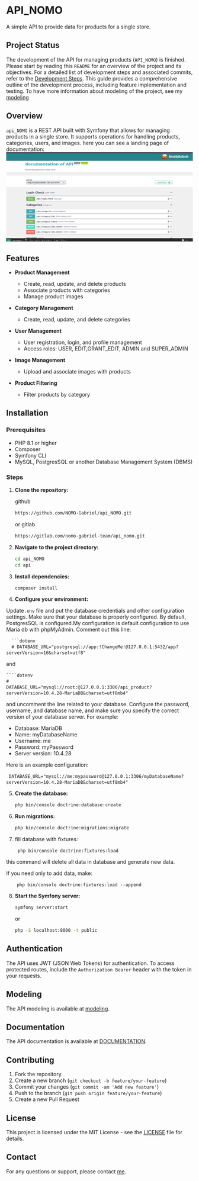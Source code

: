# API_NOMO

A simple API to provide data for products for a single store.

## Project Status
The development of the API for managing products (`API_NOMO`) is finished.
Please start by reading this `README` for an overview of the project and its objectives. For a detailed list of development steps and associated commits, refer to the [Development Steps](/about/2-DevelopmentGuide/Readme.md). This guide provides a comprehensive outline of the development process, including feature implementation and testing.
To have more information about modeling of the project, see my [modeling](/about/1-Modeling/modeling.md)


## Overview

`api_NOMO` is a REST API built with Symfony that allows for managing products in a single store. It supports operations for handling products, categories, users, and images. 
here you can see a landing page of documentation: 
![landingPage](/about/DOCUMENTATION/images/img1.png)
## Features

- **Product Management**
  - Create, read, update, and delete products
  - Associate products with categories
  - Manage product images

- **Category Management**
  - Create, read, update, and delete categories

- **User Management**
  - User registration, login, and profile management
  - Access roles: USER, EDIT,GRANT_EDIT, ADMIN and SUPER_ADMIN

- **Image Management**
  - Upload and associate images with products

- **Product Filtering**
  - Filter products by category

## Installation

### Prerequisites

- PHP 8.1 or higher
- Composer
- Symfony CLI
- MySQL, PostgresSQL or another Database Management System (DBMS)

### Steps

1. **Clone the repository:**

    github
    ```bash
    https://github.com/NOMO-Gabriel/api_NOMO.git
    ```
    or gitlab
     ```bash
     https://gitlab.com/nomo-gabriel-team/api_nomo.git
    ```
2. **Navigate to the project directory:**

    ```bash
    cd api_NOMO
    cd api
    ```

3. **Install dependencies:**

    ```bash
    composer install
    ```

4. **Configure your environment:**

Update`.env` file and put  the database credentials and other configuration settings. Make sure that your database is properly configured. By default, PostgresSQL is configured.My configuration is default configuration to use Maria db with phpMyAdmin. Comment out this line:

      ```dotenv
      # DATABASE_URL="postgresql://app:!ChangeMe!@127.0.0.1:5432/app?serverVersion=16&charset=utf8"
and

    ````dotenv
    # 
    DATABASE_URL="mysql://root:@127.0.0.1:3306/api_product?serverVersion=10.4.28-MariaDB&charset=utf8mb4"
  
and uncomment the line related to your database. Configure the password, username, and database name, and make sure you specify the correct version of your database server. For example:

- Database: MariaDB
- Name: myDatabaseName
- Username: me
- Password: myPassword
- Server version: 10.4.28

Here is an example configuration:

     DATABASE_URL="mysql://me:mypassword@127.0.0.1:3306/myDatabaseName?serverVersion=10.4.28-MariaDB&charset=utf8mb4"




5. **Create the database:**

    ```bash
    php bin/console doctrine:database:create
    ```

6. **Run migrations:**

    ```bash
    php bin/console doctrine:migrations:migrate
    ```
7. fill database with fixtures:

        php bin/console doctrine:fixtures:load 
this command will delete all data in database and generate new data.

If you need only to add data, make:

        php bin/console doctrine:fixtures:load --append

8. **Start the Symfony server:**

    ```bash
    symfony server:start
    ```
    or 
    ```bash
   php -S localhost:8000 -t public
    ```
## Authentication

The API uses JWT (JSON Web Tokens) for authentication. To access protected routes, include the `Authorization Bearer` header with the token in your requests.

## Modeling
The API modeling is available at [modeling](/about/1-Modeling/modeling.md).


## Documentation

The API documentation is available at [DOCUMENTATION](/about/DOCUMENTATION/Readme.md).


## Contributing

1. Fork the repository
2. Create a new branch (`git checkout -b feature/your-feature`)
3. Commit your changes (`git commit -am 'Add new feature'`)
4. Push to the branch (`git push origin feature/your-feature`)
5. Create a new Pull Request

## License

This project is licensed under the MIT License - see the [LICENSE](/License.txt) file for details.

## Contact

For any questions or support, please contact [me](mailto:gabriel.nomo@facsciences-uy1.cm).
